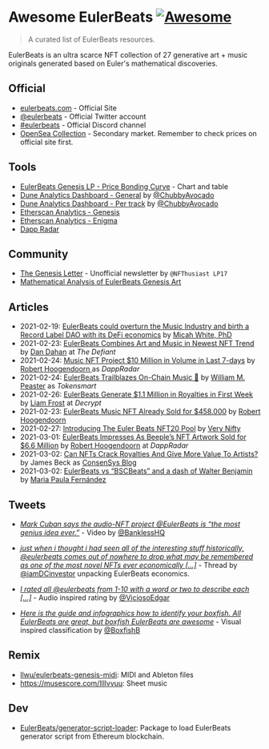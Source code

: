# Awesome EulerBeats [![Awesome](https://awesome.re/badge.svg)](https://awesome.re)

> A curated list of EulerBeats resources.

EulerBeats is an ultra scarce NFT collection of 27 generative art + music originals generated based on Euler's mathematical discoveries.

## Official

* [eulerbeats.com](https://eulerbeats.com) - Official Site
* [@eulerbeats](https://twitter.com/eulerbeats) - Official Twitter account
* [#eulerbeats](https://discord.com/channels/803702674817417226/803703470506639420) - Official Discord channel
* [OpenSea Collection](https://opensea.io/collection/eulerbeats) - Secondary market. Remember to check prices on official site first.

## Tools

* [EulerBeats Genesis LP - Price Bonding Curve](https://www.desmos.com/calculator/rvrqijjkuq) - Chart and table
* [Dune Analytics Dashboard - General](https://duneanalytics.com/chubbyavo/eulerbeats_2) by [@ChubbyAvocado](https://twitter.com/ChubbyAvocado)
* [Dune Analytics Dashboard - Per track](https://duneanalytics.com/chubbyavo/eulerbeats_1) by [@ChubbyAvocado](https://twitter.com/ChubbyAvocado)
* [Etherscan Analytics - Genesis](https://etherscan.io/address/0x8754F54074400CE745a7CEddC928FB1b7E985eD6#analytics)
* [Etherscan Analytics - Enigma ](https://etherscan.io/address/0xa98771a46Dcb34B34cDAD5355718F8a97C8E603e#analytics)
* [Dapp Radar](https://dappradar.com/ethereum/collectibles/euler-beats)

## Community

* [The Genesis Letter](https://nfthusiast.substack.com/) - Unofficial newsletter by `@NFThusiast LP17`
* [Mathematical Analysis of EulerBeats Genesis Art](https://docs.google.com/document/d/1ojXf-izhDxoReCGRytfk2fDov4heEkl9r2UmULX3yI4/edit)

## Articles

* 2021-02-19: [EulerBeats could overturn the Music Industry and birth a Record Label DAO with its DeFi economics](https://micahwhite.medium.com/eulerbeats-could-overturn-the-music-industry-and-birth-a-record-label-dao-with-its-defi-economics-2a8714ffae85) by [Micah White, PhD](https://micahwhite.medium.com/)
* 2021-02-23: [EulerBeats Combines Art and Music in Newest NFT Trend](https://thedefiant.io/eulerbeats-combines-art-and-music-in-newest-nft-trend/) by [Dan Dahan](https://thedefiant.io/author/dan-kahan/) at *The Defiant*
* 2021-02-24: [Music NFT Project $10 Million in Volume in Last 7-days](https://dappradar.com/blog/music-nft-project-10-million-in-volume-in-last-7-days) by [Robert Hoogendoorn
](https://dappradar.com/blog/author/robert) as *DappRadar*
* 2021-02-24: [EulerBeats Trailblazes On-Chain Music 🎵](https://nft.substack.com/p/eulerbeats-trailblazes-on-chain-music) by [William M. Peaster](https://nft.substack.com/people/3972632-william-m-peaster) as *Tokensmart*
* 2021-02-26: [EulerBeats Generate $1.1 Million in Royalties in First Week](https://decrypt.co/59600/eulerbeats-generate-1-1-million-in-royalties-in-first-week) by [Liam Frost](https://decrypt.co/author/liamfrost) at *Decrypt*
* 2021-02-23: [EulerBeats Music NFT Already Sold for $458.000](https://www.playtoearn.online/2021/02/23/euler-beats-music-nft-already-sold-for-458-000/) by [Robert Hoogendoorn](https://www.playtoearn.online/author/nederobgmail-com/)
* 2021-02-27: [Introducing The Euler Beats NFT20 Pool](https://medium.com/nft20/introducing-the-euler-beats-nfpool-a81b378de997) by [Very Nifty](https://verynifty.medium.com/)
* 2021-03-01: [EulerBeats Impresses As Beeple’s NFT Artwork Sold for $6.6 Million](https://dappradar.com/blog/euler-beats-impresses-as-beeples-nft-artwork-sold-for-6-6-million) by [Robert Hoogendoorn](https://dappradar.com/blog/author/robert) at *DappRadar*
* 2021-03-02: [Can NFTs Crack Royalties And Give More Value To Artists?](https://consensys.net/blog/blockchain-explained/can-nfts-crack-royalties-and-give-more-value-to-artists/) by James Beck as [ConsenSys Blog](https://consensys.net/blog/)
* 2021-03-02: [EulerBeats vs “BSCBeats” and a dash of Walter Benjamin](https://mariapaulafernandezneglia.medium.com/eulerbeats-vs-bscbeats-and-a-dash-of-walter-benjamin-f111a57cb6ea) by [Maria Paula Fernández](https://mariapaulafernandezneglia.medium.com/)

## Tweets

* [*Mark Cuban says the audio-NFT project 
@EulerBeats is “the most genius idea ever.”*](https://twitter.com/BanklessHQ/status/1364255520857731072) - Video by [@BanklessHQ](https://twitter.com/BanklessHQ/status/1364255520857731072)


* [*just when i thought i had seen all of the interesting stuff historically, @eulerbeats comes out of nowhere to drop what may be remembered as one of the most novel NFTs ever economically [...]*](https://twitter.com/iamDCinvestor/status/1363874611952238593) - Thread by [@iamDCinvestor](https://twitter.com/iamDCinvestor) unpacking EulerBeats economics.

* [*I rated all @eulerbeats from 1-10 with a word or two to describe each [...]*](https://twitter.com/ViciosoEdgar/status/1362499360479674370) - Audio inspired rating by [@ViciosoEdgar](https://twitter.com/ViciosoEdgar)

* [*Here is the guide and infographics how to identify your boxfish. All EulerBeats are great, but boxfish EulerBeats are awesome*](https://twitter.com/BoxfishB/status/1364333789980340229) - Visual inspired classification by [@BoxfishB](https://twitter.com/BoxfishB)

## Remix

* [llwu/eulerbeats-genesis-midi](https://github.com/llwu/eulerbeats-genesis-midi#readme): MIDI and Ableton files
* https://musescore.com/llllvvuu: Sheet music

## Dev
 
* [EulerBeats/generator-script-loader](https://github.com/EulerBeats/generator-script-loader): Package to load EulerBeats generator script from Ethereum blockchain.
